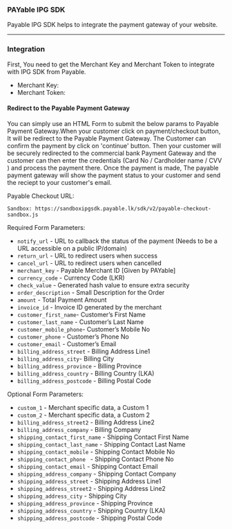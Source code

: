 ### PAYable IPG SDK

Payable IPG SDK helps to integrate the payment gateway of your website.

<hr>

### Integration
First, You need to get the Merchant Key and Merchant Token to integrate with IPG SDK from Payable.

* Merchant Key: 
* Merchant Token:  

#### Redirect to the Payable Payment Gateway
You can simply use an HTML Form to submit the below params to Payable Payment Gateway.When your customer click on payment/checkout button, It will be redirect to the Payable Payment Gateway. The Customer can confirm the payment by click on 'continue' button. Then your customer will be securely redirected to the commercial bank Payment Gateway and the customer can then enter the credentials (Card No / Cardholder name / CVV ) and process the payment there. Once the payment is made, The payable payment gateway will show the payment status to your customer and send the reciept to your customer's email. 

Payable Checkout URL:

```
Sandbox: https://sandboxipgsdk.payable.lk/sdk/v2/payable-checkout-sandbox.js
```
Required Form Parameters:

* ```notify_url```         - URL to callback the status of the payment (Needs to be a URL accessible on a public IP/domain)
* ```return_url```         - URL to redirect users when success
* ```cancel_url```         - URL to redirect users when cancelled
* ```merchant_key```       - Payable Merchant ID [Given by PAYable]
* ```currency_code```      - Currency Code (LKR)
* ```check_value```        - Generated hash value to ensure extra security
* ```order_description```  - Small Description for the Order
* ```amount```             - Total Payment Amount            
* ```invoice_id```         - Invoice ID generated by the merchant          
* ```customer_first_name```- Customer’s First Name          
* ```customer_last_name``` - Customer’s Last Name           
* ```customer_mobile_phone```- Customer’s Mobile No               
* ```customer_phone```     - Customer’s Phone No        
* ```customer_email```     - Customer’s Email          
* ```billing_address_street``` - Billing Address Line1
* ```billing_address_city```-  Billing City                
* ```billing_address_province```  - Billing Province                    
* ```billing_address_country``` - Billing Country (LKA)            
* ```billing_address_postcode``` - Billing Postal Code                     


Optional Form Parameters:
* ```custom_1``` - Merchant specific data, a Custom 1
* ```custom_2``` - Merchant specific data, a Custom 2
* ```billing_address_street2``` - Billing Address Line2 
* ```billing_address_company``` - Billing Company 
* ```shipping_contact_first_name``` - Shipping Contact First Name
* ```shipping_contact_last_name``` - Shipping Contact Last Name
* ```shipping_contact_mobile``` - Shipping Contact Mobile No
* ```shipping_contact_phone ``` - Shipping Contact Phone No
* ```shipping_contact_email``` - Shipping Contact Email
* ```shipping_address_company``` - Shipping Contact Company
* ```shipping_address_street``` - Shipping Address Line1 
* ```shipping_address_street2``` - Shipping Address Line2 
* ```shipping_address_city``` - Shipping City 
* ```shipping_address_province``` - Shipping Province
* ```shipping_address_country``` - Shipping Country (LKA)  
* ```shipping_address_postcode``` - Shipping Postal Code 
